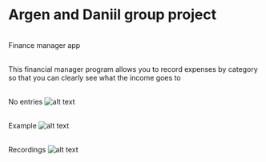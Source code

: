 # Argen and Daniil group project
<br> Finance manager app

<br>This financial manager program allows you to record expenses by category so that you can clearly see what the income goes to

<br> No entries
![alt text](https://sun9-68.userapi.com/impg/H487PudRSDTVP8P4RWbGnXeZTqjUMxRQGguZxg/hcYsgHAH_a4.jpg?size=599x730&quality=96&proxy=1&sign=a62ade5c5dc0716e8169c05a77ebf9f7&type=album)


<br> Example
![alt text](https://sun9-31.userapi.com/impg/76b4Docmm66AryULdmP3JiImEgL3xD9F-cyJ1A/imUO1PiGznA.jpg?size=599x729&quality=96&proxy=1&sign=a9b18c6ecf0d221d52eb819351e8e82f&type=album)


<br> Recordings
![alt text](https://sun9-24.userapi.com/impg/F9XRyDNRyjNBKERa8PjNzOyRCz43ZVoAqJJy8g/uDSYXsKYGbw.jpg?size=599x729&quality=96&proxy=1&sign=504ed0ee070f5828c5a7b15299446c44&type=album)
